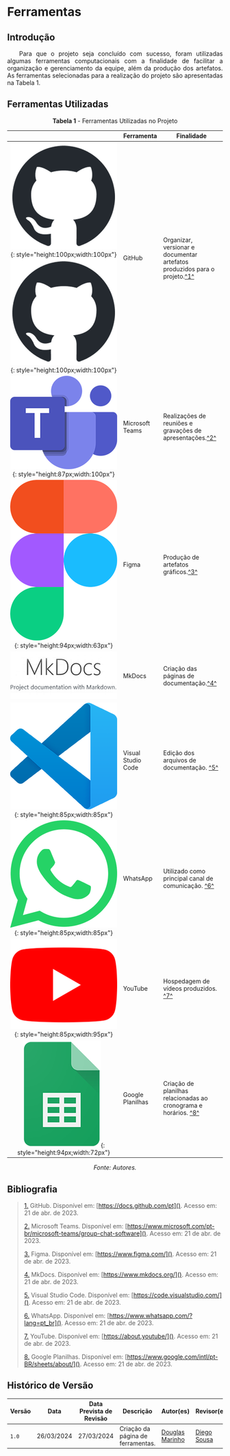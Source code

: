 # Ferramentas

## Introdução

<p style="text-align: justify;">&emsp;&emsp;Para que o projeto seja concluído com sucesso, foram utilizadas algumas ferramentas computacionais com a finalidade de facilitar a organização e gerenciamento da equipe, além da produção dos artefatos. As ferramentas selecionadas para a realização do projeto são apresentadas na Tabela 1.</p>

## Ferramentas Utilizadas

<center>

**Tabela 1** - Ferramentas Utilizadas no Projeto

|                                                                                                                                                                                                       | Ferramenta                | Finalidade                                                                                                  |
| :---------------------------------------------------------------------------------------------------------------------------------------------------------------------------------------------------: | ------------------------- | ----------------------------------------------------------------------------------------------------------- |
| ![Logo do GitHub](../assets/ferramentas/github.png#only-light){: style="height:100px;width:100px"}![Logo do GitHub](../assets/ferramentas/github.png#only-dark){: style="height:100px;width:100px"} | GitHub                    | Organizar, versionar e documentar artefatos produzidos para o projeto.<a id="anchor_1" href="#FRM1">^1^</a> |
|                                                    ![Logo do Microsoft Teams](../assets/ferramentas/teams.png){: style="height:87px;width:100px"}                                                     | Microsoft Teams           | Realizações de reuniões e gravações de apresentações.<a id="anchor_2" href="#FRM2">^2^</a>                  |
|                                                          ![Logo do Figma](../assets/ferramentas/figma.png){: style="height:94px;width:63px"}                                                          | Figma                     | Produção de artefatos gráficos.<a id="anchor_3" href="#FRM3">^3^</a>                                        |
|                                                                          ![Logo do MkDocs](../assets/ferramentas/mkdocs.png)                                                                          | MkDocs                    | Criação das páginas de documentação.<a id="anchor_4" href="#FRM4">^4^</a>                                   |
|                                                   ![Logo do Visual Studio Code](../assets/ferramentas/vscode.png){: style="height:85px;width:85px"}                                                   | Visual Studio Code        | Edição dos arquivos de documentação. <a id="anchor_5" href="#FRM5">^5^</a>                                  |
|                                                       ![Logo do WhatsApp](../assets/ferramentas/whatsapp.png){: style="height:85px;width:85px"}                                                       | WhatsApp                  | Utilizado como principal canal de comunicação. <a id="anchor_6" href="#FRM6">^6^</a>                        |
|                                                        ![Logo do Youtube](../assets/ferramentas/youtube.png){: style="height:85px;width:95px"}                                                        | YouTube                   | Hospedagem de vídeos produzidos. <a id="anchor_7" href="#FRM7">^7^</a>                                      |
|                                                   ![Logo do Google Planilhas](../assets/ferramentas/gsheets.png){: style="height:94px;width:72px"}                                                    | Google Planilhas          | Criação de planilhas relacionadas ao cronograma e horários. <a id="anchor_8" href="#FRM8">^8^</a>           |                        |                                   |


_Fonte: Autores._

</center>

## Bibliografia

> <a id="FRM1" href="#anchor_1">1.</a> GitHub. Disponível em: [https://docs.github.com/pt](). Acesso em: 21 de abr. de 2023.
>
> <a id="FRM2" href="#anchor_2">2.</a> Microsoft Teams. Disponível em: [https://www.microsoft.com/pt-br/microsoft-teams/group-chat-software](). Acesso em: 21 de abr. de 2023.
>
> <a id="FRM3" href="#anchor_3">3.</a> Figma. Disponível em: [https://www.figma.com/](). Acesso em: 21 de abr. de 2023.
>
> <a id="FRM4" href="#anchor_4">4.</a> MkDocs. Disponível em: [https://www.mkdocs.org/](). Acesso em: 21 de abr. de 2023.
>
> <a id="FRM5" href="#anchor_5">5.</a> Visual Studio Code. Disponível em: [https://code.visualstudio.com/](). Acesso em: 21 de abr. de 2023.
>
> <a id="FRM6" href="#anchor_6">6.</a> WhatsApp. Disponível em: [https://www.whatsapp.com/?lang=pt_br](). Acesso em: 21 de abr. de 2023.
>
> <a id="FRM7" href="#anchor_7">7.</a> YouTube. Disponível em: [https://about.youtube/](). Acesso em: 21 de abr. de 2023.
>
> <a id="FRM8" href="#anchor_8">8.</a> Google Planilhas. Disponível em: [https://www.google.com/intl/pt-BR/sheets/about/](). Acesso em: 21 de abr. de 2023.

## <a>Histórico de Versão</a>

| Versão | Data    | Data Prevista de Revisão  | Descrição   | Autor(es)   | Revisor(es)     |
| ------ | ----------| ------ | ----------------------- | ------ | ------------ |
| `1.0`  | 26/03/2024 | 27/03/2024 | Criação da página de ferramentas.   | [Douglas Marinho](https://github.com/M4RINH0) |  [Diego Sousa](https://github.com/DiegoSousaLeite) |